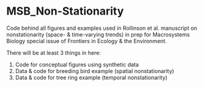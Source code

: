 # MSB_Non-Stationarity

Code behind all figures and examples used in Rollinson et al. manuscript on nonstationarity (space- & time-varying trends) in prep for Macrosystems Biology special issue of Frontiers in Ecology & the Environment.

There will be at least 3 things in here:
1. Code for conceptual figures using synthetic data
2. Data & code for breeding bird example (spatial nonstationarity)
3. Data & code for tree ring example (temporal nonstationarity)
